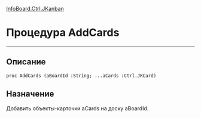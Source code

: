 ﻿---
Link: InfoBoard.Ctrl.JKanban.@AddCards
---

<!---  Навигация
[Имя проекта](#) :
-->
[InfoBoard.Ctrl.JKanban](Default)

# Процедура AddCards
---

## Описание

    proc AddCards (aBoardId :String; ...aCards :Ctrl.JKCard)

<!--
## Аргументы{#Args}

### Аргумент1

Описание аргумента 1
-->

## Назначение

Добавить объекты-карточки aCards на доску aBoardId.

<!--
## Пример

    AddCards...
-->

